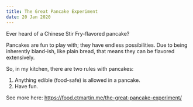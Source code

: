 ```yaml
---
title: The Great Pancake Experiment
date: 20 Jan 2020
---
```

Ever heard of a Chinese Stir Fry-flavored pancake?

<!--more-->

Pancakes are fun to play with; they have endless possibilities.
Due to being inherently bland-ish, like plain bread, that means they can be flavored extensively.

So, in my kitchen, there are two rules with pancakes:

1. Anything edible (food-safe) is allowed in a pancake.
2. Have fun.

See more here: https://food.ctmartin.me/the-great-pancake-experiment/